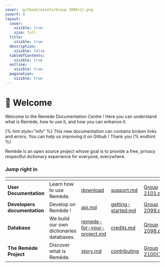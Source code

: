 ```yaml
---
cover: .gitbook/assets/Group 2096(1).png
coverY: 0
layout:
  cover:
    visible: true
    size: full
  title:
    visible: true
  description:
    visible: false
  tableOfContents:
    visible: true
  outline:
    visible: true
  pagination:
    visible: true
---
```


# 👋 Welcome

Welcome to the Remède Documentation Centre ! Here you can understand what is Remède, how to use it, and how you can enhance it.

{% hint style="info" %}
This new documentation can contains broken links and errors. You can help us improving it on Github ! Thank you
{% endhint %}

Remède is an open source project whose goal is to provide a free, privacy respectful dictionary experience for everyone, everywhere.

### Jump right in

<table data-view="cards"><thead><tr><th></th><th></th><th data-type="content-ref"></th><th data-type="content-ref"></th><th data-hidden data-card-cover data-type="files"></th><th data-hidden></th><th data-hidden data-card-target data-type="content-ref"></th></tr></thead><tbody><tr><td><strong>User Documentation</strong></td><td>Learn how to use Remède.</td><td><a href="users/download/">download</a></td><td><a href="users/support.md">support.md</a></td><td><a href=".gitbook/assets/Group 2101.png">Group 2101.png</a></td><td></td><td><a href="broken-reference">Broken link</a></td></tr><tr><td><strong>Developers documentation</strong></td><td>Develop on Remède !</td><td><a href="developers/api.md">api.md</a></td><td><a href="developers/getting-started.md">getting-started.md</a></td><td><a href=".gitbook/assets/Group 2099.png">Group 2099.png</a></td><td></td><td><a href="broken-reference">Broken link</a></td></tr><tr><td><strong>Database</strong></td><td>We build our own dictionaries databases.</td><td><a href="database/remede-for-your-project.md">remede-for-your-project.md</a></td><td><a href="database/credits.md">credits.md</a></td><td><a href=".gitbook/assets/Group 2098.png">Group 2098.png</a></td><td></td><td><a href="broken-reference">Broken link</a></td></tr><tr><td><strong>The Remède Project</strong></td><td>Discover what is Remède.</td><td><a href="project/story.md">story.md</a></td><td><a href="project/contributing/">contributing</a></td><td><a href=".gitbook/assets/Group 2100(1).png">Group 2100(1).png</a></td><td></td><td><a href="broken-reference">Broken link</a></td></tr></tbody></table>

